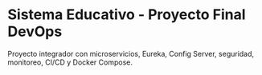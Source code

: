 # Sistema Educativo - Proyecto Final DevOps

Proyecto integrador con microservicios, Eureka, Config Server, seguridad, monitoreo, CI/CD y Docker Compose.